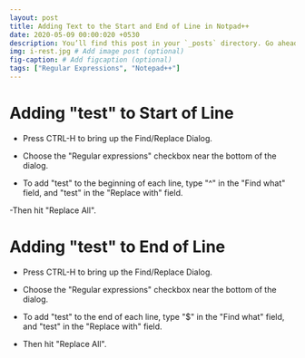```yaml
---
layout: post
title: Adding Text to the Start and End of Line in Notpad++
date: 2020-05-09 00:00:020 +0530
description: You’ll find this post in your `_posts` directory. Go ahead and edit it and re-build the site to see your changes. # Add post description (optional)
img: i-rest.jpg # Add image post (optional)
fig-caption: # Add figcaption (optional)
tags: ["Regular Expressions", "Notepad++"]
---
```


# Adding "test" to Start of Line

- Press CTRL-H to bring up the Find/Replace Dialog.

- Choose the "Regular expressions" checkbox near the bottom of the dialog.

- To add "test" to the beginning of each line, type "^" in the "Find what" field, and "test" in the "Replace with" field.

-Then hit "Replace All".

# Adding "test" to End of Line

- Press CTRL-H to bring up the Find/Replace Dialog.

- Choose the "Regular expressions" checkbox near the bottom of the dialog.

- To add "test" to the end of each line, type "\$" in the "Find what" field, and "test" in the "Replace with" field.

- Then hit "Replace All".
